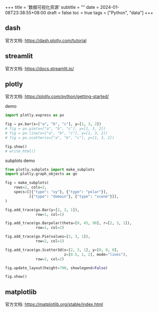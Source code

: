 +++
title = '数据可视化资源'
subtitle = ""
date = 2024-01-08T23:38:55+08:00
draft = false
toc = true
tags = ["Python", "data"]
+++

## dash

官方文档: <https://dash.plotly.com/tutorial>

## streamlit

官方文档: <https://docs.streamlit.io/>

## plotly

官方文档: <https://plotly.com/python/getting-started/>

demo

```python
import plotly.express as px

fig = px.bar(x=["a", "b", "c"], y=[1, 3, 2])
# fig = px.pie(x=["a", "b", "c"], y=[1, 3, 2])
# fig = px.line(x=["a", "b", "c"], y=[1, 3, 2])
# fig = px.scatter(x=["a", "b", "c"], y=[1, 3, 2])

fig.show()
# write_html()

```

subplots demo

```python
from plotly.subplots import make_subplots
import plotly.graph_objects as go

fig = make_subplots(
    rows=2, cols=2,
    specs=[[{"type": "xy"}, {"type": "polar"}],
           [{"type": "domain"}, {"type": "scene"}]],
)

fig.add_trace(go.Bar(y=[2, 3, 1]),
              row=1, col=1)

fig.add_trace(go.Barpolar(theta=[0, 45, 90], r=[2, 3, 1]),
              row=1, col=2)

fig.add_trace(go.Pie(values=[2, 3, 1]),
              row=2, col=1)

fig.add_trace(go.Scatter3d(x=[2, 3, 1], y=[0, 0, 0],
                           z=[0.5, 1, 2], mode="lines"),
              row=2, col=2)

fig.update_layout(height=700, showlegend=False)

fig.show()
```


## matplotlib

官方文档: <https://matplotlib.org/stable/index.html>
